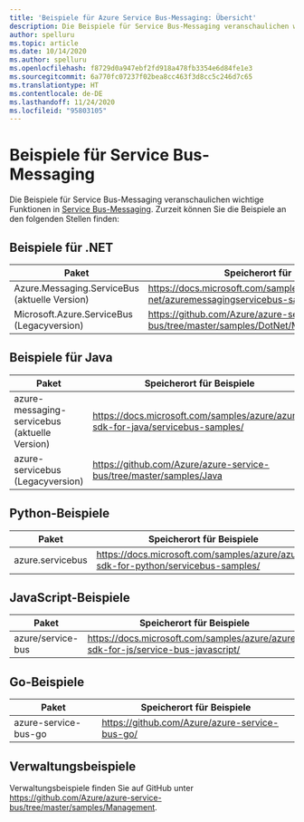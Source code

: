 ```yaml
---
title: 'Beispiele für Azure Service Bus-Messaging: Übersicht'
description: Die Beispiele für Service Bus-Messaging veranschaulichen wichtige Features des Azure Service Bus-Messagings. Enthält Links zu Beispielen auf GitHub.
author: spelluru
ms.topic: article
ms.date: 10/14/2020
ms.author: spelluru
ms.openlocfilehash: f8729d0a947ebf2fd918a478fb3354e6d84fe1e3
ms.sourcegitcommit: 6a770fc07237f02bea8cc463f3d8cc5c246d7c65
ms.translationtype: HT
ms.contentlocale: de-DE
ms.lasthandoff: 11/24/2020
ms.locfileid: "95803105"
---
```

# <a name="service-bus-messaging-samples"></a>Beispiele für Service Bus-Messaging
Die Beispiele für Service Bus-Messaging veranschaulichen wichtige Funktionen in [Service Bus-Messaging](https://azure.microsoft.com/services/service-bus/). Zurzeit können Sie die Beispiele an den folgenden Stellen finden:

## <a name="net-samples"></a>Beispiele für .NET

| Paket | Speicherort für Beispiele | 
| ------- | ---------------- | 
| Azure.Messaging.ServiceBus (aktuelle Version) | https://docs.microsoft.com/samples/azure/azure-sdk-for-net/azuremessagingservicebus-samples/ | 
| Microsoft.Azure.ServiceBus (Legacyversion) |  https://github.com/Azure/azure-service-bus/tree/master/samples/DotNet/Microsoft.Azure.ServiceBus |

## <a name="java-samples"></a>Beispiele für Java
| Paket | Speicherort für Beispiele | 
| ------- | ---------------- | 
| azure-messaging-servicebus (aktuelle Version) | https://docs.microsoft.com/samples/azure/azure-sdk-for-java/servicebus-samples/ |
| azure-servicebus (Legacyversion) | https://github.com/Azure/azure-service-bus/tree/master/samples/Java |

## <a name="python-samples"></a>Python-Beispiele
| Paket | Speicherort für Beispiele |
| -------------------- | ----------------------- |
| azure.servicebus | https://docs.microsoft.com/samples/azure/azure-sdk-for-python/servicebus-samples/ |

## <a name="javascript-samples"></a>JavaScript-Beispiele
| Paket | Speicherort für Beispiele | 
| ------- | ---------------- | 
| azure/service-bus | https://docs.microsoft.com/samples/azure/azure-sdk-for-js/service-bus-javascript/ | 

## <a name="go-samples"></a>Go-Beispiele
| Paket | Speicherort für Beispiele | 
| ------- | ---------------- | 
| azure-service-bus-go | https://github.com/Azure/azure-service-bus-go/ |

## <a name="management-samples"></a>Verwaltungsbeispiele
Verwaltungsbeispiele finden Sie auf GitHub unter https://github.com/Azure/azure-service-bus/tree/master/samples/Management.

